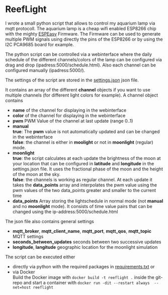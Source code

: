 # ReefLight
I wrote a small python script that allows to control my aquarium lamp via mqtt protocoll.
The aquarium lamp is a cheap wifi enabled ESP8266 chip with the mighty
[ESPEasy](https://www.letscontrolit.com/wiki/index.php/ESPEasy) Firmware.
The Firmware can be used to generate multiple PWM signals using directly the pins of the ESP8266 
or by using the I2C PCA9685 board for example.

The python script can be controlled via a webinterface where the daily schedule of the different channels/colors of the lamp can be configured via drag and drop (ipadress:5000/schedule.html). Also each channel can be configured manually (ipadress:5000/).

The settings of the script are stored in the [settings.json](settings.json) json file.

It contains an array of the different **channel** objects if you want to use multiple channels
(for different light colors for example).
A channel object contains
* **name** of the channel for displaying in the webinterface
* **color** of the channel for displaying in the webinterface
* **pwm** PWM Value of the channel at last update (range 0..1)
* **manual**  
**true**: The **pwm** value is not automatically updated and can be changed in the webinterface  
**false**: the channel is either in **moolight** or not in **moonlight** (regular) mode.
* **moonlight**  
**true**: the script calculates at each update the brightness of the moon at your location that can be 
configured in **latitude** and **longitude** in the settings.json file. It uses the fractional phase of the moon and the height
of the moon at the sky.  
**false**: the channels is working as regular channel. At each update it takes the **data_points** array and interpolates the 
pwm value using the pwm values of the two data_points greater and smaller to the current time
* **data_points**
Array storing the lightschedule in normal mode (not **manual** and no **moonlight** mode). 
It consists of time value pairs that can be changed using the ip-address:5000/schedule.html

The json file also contains general settings
* **mqtt_broker**, **mqtt_client_name**, **mqtt_port**, **mqtt_qos**, **mqtt_topic** MQTT settings
* **seconds_between_updates** seconds between two successive updates
* **longitude**, **langitude** geographic location for the moonlight simulation

The script can be executed either
* directly via python with the required packages in [requirements.txt](requirements.txt)
or 
* via Docker  
Build the Docker image with
`docker build -t reeflight .` inside the git-repo and start a container with 
`docker run -dit --restart always  --net=host reeflight`
